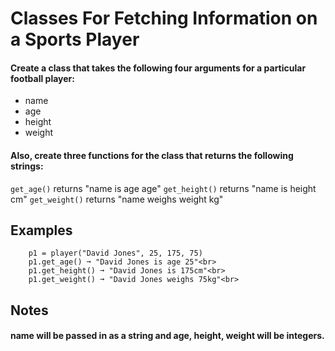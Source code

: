 # Classes For Fetching Information on a Sports Player

#### Create a class that takes the following four arguments for a particular football player:

- name
- age
- height
- weight

#### Also, create three functions for the class that returns the following strings:

`get_age()` returns "name is age age"
`get_height()` returns "name is height cm"
`get_weight()` returns "name weighs weight kg"

## Examples

```
    p1 = player("David Jones", 25, 175, 75)
    p1.get_age() ➞ "David Jones is age 25"<br>
    p1.get_height() ➞ "David Jones is 175cm"<br>
    p1.get_weight() ➞ "David Jones weighs 75kg"<br>
```

## Notes

#### name will be passed in as a string and age, height, weight will be integers.
